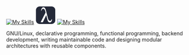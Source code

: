 
<!--
**zoeyalex/zoeyalex** is a ✨ _special_ ✨ repository because its `README.md` (this file) appears on your GitHub profile.

Here are some ideas to get you started:

- 🔭 I’m currently working on ...
- 🌱 I’m currently learning ...
- 👯 I’m looking to collaborate on ...
- 🤔 I’m looking for help with ...
- 💬 Ask me about ...
- 📫 How to reach me: ...
- 😄 Pronouns: ...
- ⚡ Fun fact: ...
-->
[![My Skills](https://skillicons.dev/icons?i=aws,linux,python&perline=10)](https://skillicons.dev)
<a>
  <img src="icons/scheme.svg" alt="Scheme" width="54" height="48" />
</a>
[![My Skills](https://skillicons.dev/icons?i=mysql,bash&perline=10)](https://skillicons.dev)

 
  GNU/Linux, 
  declarative programming, 
  functional programming, 
  backend development, 
  writing maintainable code 
  and designing modular architectures with reusable components.
